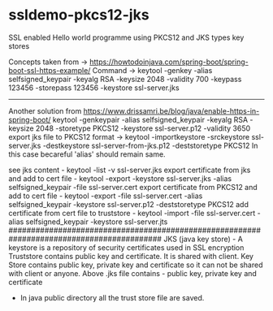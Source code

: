 # ssldemo-pkcs12-jks
SSL enabled Hello world programme using PKCS12 and JKS types key stores

Concepts taken from -> https://howtodoinjava.com/spring-boot/spring-boot-ssl-https-example/
Command -> keytool -genkey -alias selfsigned_keypair -keyalg RSA -keysize 2048 -validity 700 -keypass 123456 -storepass 123456 -keystore ssl-server.jks

------------------------------------------------------------------------------
Another solution from https://www.drissamri.be/blog/java/enable-https-in-spring-boot/
keytool -genkeypair -alias selfsigned_keypair -keyalg RSA -keysize 2048 -storetype PKCS12 -keystore ssl-server.p12 -validity 3650
export jks file to PKCS12  format -> keytool -importkeystore -srckeystore ssl-server.jks -destkeystore ssl-server-from-jks.p12 -deststoretype PKCS12
In this case becareful 'alias' should remain same.

see jks content - keytool -list -v ssl-server.jks
export certificate from jks and add to cert file - keytool -export -keystore ssl-server.jks -alias selfsigned_keypair -file ssl-server.cert
export certificate from PKCS12 and add to cert file - keytool -export -file ssl-server.cert -alias selfsigned_keypair -keystore ssl-server.p12 -deststoretype PKCS12
add certificate from cert file to truststore - keytool -import -file ssl-server.cert -alias selfsigned_keypair -keystore ssl-server.jts
##########################################################################################
JKS (java key store) - A keystore is a repository of security certificates used in SSL encryption
Truststore contains public key and certificate. It is shared with client. Key Store contains public key, private key and certificate so it can not be shared with client or anyone. 
Above .jks file contains - public key, private key and certificate


- In java public directory all the trust store file are saved.